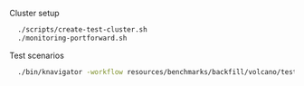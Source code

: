 Cluster setup
```bash
  ./scripts/create-test-cluster.sh
  ./monitoring-portforward.sh
```
Test scenarios
```bash
  ./bin/knavigator -workflow resources/benchmarks/backfill/volcano/test1-hpc-backfill/run-test.yaml
```
